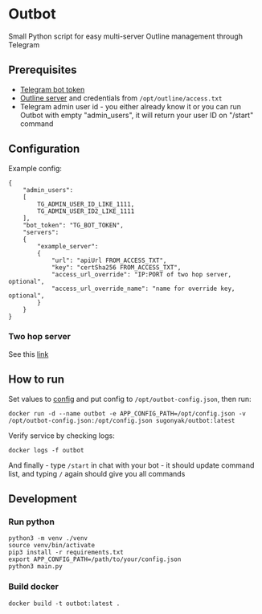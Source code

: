 # Outbot
Small Python script for easy multi-server Outline management through Telegram

## Prerequisites
- [Telegram bot token](https://core.telegram.org/bots/tutorial#obtain-your-bot-token)
- [Outline server](https://support.getoutline.org/s/article/Outline-server-setup?language=en_US) and credentials from `/opt/outline/access.txt`
- Telegram admin user id - you either already know it or you can run Outbot with empty "admin_users", it will return your user ID on "/start" command

## Configuration
Example config:
```
{
    "admin_users":
    [
        TG_ADMIN_USER_ID_LIKE_1111, 
        TG_ADMIN_USER_ID2_LIKE_1111
    ],
    "bot_token": "TG_BOT_TOKEN",
    "servers":
    {
        "example_server":
        {
            "url": "apiUrl FROM_ACCESS_TXT",
            "key": "certSha256 FROM_ACCESS_TXT",
            "access_url_override": "IP:PORT of two hop server, optional",
            "access_url_override_name": "name for override key, optional",
        }
    }
}
```
### Two hop server
See this [link](https://github.com/net4people/bbs/issues/126#issuecomment-1257116005)
## How to run
Set values to [config](#Configuration) and put config to `/opt/outbot-config.json`, then run:
```
docker run -d --name outbot -e APP_CONFIG_PATH=/opt/config.json -v /opt/outbot-config.json:/opt/config.json sugonyak/outbot:latest
```
Verify service by checking logs:
```
docker logs -f outbot
```
And finally - type `/start` in chat with your bot - it should update command list, and typing `/` again should give you all commands
## Development
### Run python
```
python3 -m venv ./venv
source venv/bin/activate
pip3 install -r requirements.txt
export APP_CONFIG_PATH=/path/to/your/config.json
python3 main.py
```
### Build docker
```
docker build -t outbot:latest .
```
